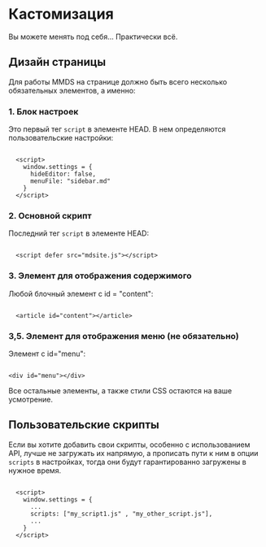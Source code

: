 Кастомизация
============

Вы можете менять под себя... Практически всё.


## Дизайн страницы

Для работы MMDS на странице должно быть всего несколько обязательных элементов, а именно:

### 1. Блок настроек

Это первый тег `script` в элементе HEAD. В нем определяются пользовательские 
настройки:

```

  <script>
    window.settings = {
      hideEditor: false,
      menuFile: "sidebar.md"
    }
  </script>

```

### 2. Основной скрипт

Последний тег `script` в элементе HEAD:

```

  <script defer src="mdsite.js"></script>

```

### 3. Элемент для отображения содержимого

Любой блочный элемент с id = "content":

```

  <article id="content"></article>

```
### 3,5. Элемент для отображения меню (не обязательно)

Элемент с id="menu":

```

<div id="menu"></div>

```

Все остальные элементы, а также стили CSS остаются на ваше усмотрение. 


## Пользовательские скрипты

Если вы хотите добавить свои скрипты, особенно с использованием API, лучше не 
загружать их напрямую, а прописать пути к ним в опции `scripts` в
настройках, тогда они будут гарантированно загружены в нужное время.

```

  <script>
    window.settings = {
      ...
      scripts: ["my_script1.js" , "my_other_script.js"],
      ...
    }
  </script>

```
